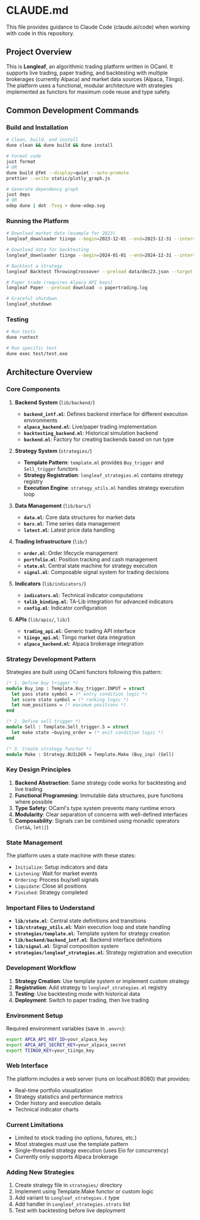 # CLAUDE.md

This file provides guidance to Claude Code (claude.ai/code) when working with code in this repository.

## Project Overview

This is **Longleaf**, an algorithmic trading platform written in OCaml. It supports live trading, paper trading, and backtesting with multiple brokerages (currently Alpaca) and market data sources (Alpaca, Tiingo). The platform uses a functional, modular architecture with strategies implemented as functors for maximum code reuse and type safety.

## Common Development Commands

### Build and Installation
```bash
# Clean, build, and install
dune clean && dune build && dune install

# Format code
just format
# OR
dune build @fmt --display=quiet --auto-promote
prettier --write static/plotly_graph.js

# Generate dependency graph
just deps
# OR
odep dune | dot -Tsvg > dune-odep.svg
```

### Running the Platform
```bash
# Download market data (example for 2023)
longleaf_downloader tiingo --begin=2023-12-01 --end=2023-12-31 --interval=10 --timeframe=minute data/dec23.json

# Download data for backtesting
longleaf_downloader tiingo --begin=2024-01-01 --end=2024-12-31 --interval=10 --timeframe=minute data/24.json

# Backtest a strategy
longleaf Backtest ThrowingCrossover --preload data/dec23.json --target data/24.json

# Paper trade (requires Alpaca API keys)
longleaf Paper --preload download -o papertrading.log

# Graceful shutdown
longleaf_shutdown
```

### Testing
```bash
# Run tests
dune runtest

# Run specific test
dune exec test/test.exe
```

## Architecture Overview

### Core Components

1. **Backend System** (`lib/backend/`)
   - **`backend_intf.ml`**: Defines backend interface for different execution environments
   - **`alpaca_backend.ml`**: Live/paper trading implementation
   - **`backtesting_backend.ml`**: Historical simulation backend
   - **`backend.ml`**: Factory for creating backends based on run type

2. **Strategy System** (`strategies/`)
   - **Template Pattern**: `template.ml` provides `Buy_trigger` and `Sell_trigger` functors
   - **Strategy Registration**: `longleaf_strategies.ml` contains strategy registry
   - **Execution Engine**: `strategy_utils.ml` handles strategy execution loop

3. **Data Management** (`lib/bars/`)
   - **`data.ml`**: Core data structures for market data
   - **`bars.ml`**: Time series data management
   - **`latest.ml`**: Latest price data handling

4. **Trading Infrastructure** (`lib/`)
   - **`order.ml`**: Order lifecycle management
   - **`portfolio.ml`**: Position tracking and cash management
   - **`state.ml`**: Central state machine for strategy execution
   - **`signal.ml`**: Composable signal system for trading decisions

5. **Indicators** (`lib/indicators/`)
   - **`indicators.ml`**: Technical indicator computations
   - **`talib_binding.ml`**: TA-Lib integration for advanced indicators
   - **`config.ml`**: Indicator configuration

6. **APIs** (`lib/apis/`, `lib/`)
   - **`trading_api.ml`**: Generic trading API interface
   - **`tiingo_api.ml`**: Tiingo market data integration
   - **`alpaca_backend.ml`**: Alpaca brokerage integration

### Strategy Development Pattern

Strategies are built using OCaml functors following this pattern:

```ocaml
(* 1. Define buy trigger *)
module Buy_inp : Template.Buy_trigger.INPUT = struct
  let pass state symbol = (* entry condition logic *)
  let score state symbol = (* ranking logic *)
  let num_positions = (* maximum positions *)
end

(* 2. Define sell trigger *)
module Sell : Template.Sell_trigger.S = struct
  let make state ~buying_order = (* exit condition logic *)
end

(* 3. Create strategy functor *)
module Make : Strategy.BUILDER = Template.Make (Buy_inp) (Sell)
```

### Key Design Principles

1. **Backend Abstraction**: Same strategy code works for backtesting and live trading
2. **Functional Programming**: Immutable data structures, pure functions where possible
3. **Type Safety**: OCaml's type system prevents many runtime errors
4. **Modularity**: Clear separation of concerns with well-defined interfaces
5. **Composability**: Signals can be combined using monadic operators (`let&&`, `let||`)

### State Management

The platform uses a state machine with these states:
- `Initialize`: Setup indicators and data
- `Listening`: Wait for market events
- `Ordering`: Process buy/sell signals
- `Liquidate`: Close all positions
- `Finished`: Strategy completed

### Important Files to Understand

- **`lib/state.ml`**: Central state definitions and transitions
- **`lib/strategy_utils.ml`**: Main execution loop and state handling
- **`strategies/template.ml`**: Template system for strategy creation
- **`lib/backend/backend_intf.ml`**: Backend interface definitions
- **`lib/signal.ml`**: Signal composition system
- **`strategies/longleaf_strategies.ml`**: Strategy registration and execution

### Development Workflow

1. **Strategy Creation**: Use template system or implement custom strategy
2. **Registration**: Add strategy to `longleaf_strategies.ml` registry
3. **Testing**: Use backtesting mode with historical data
4. **Deployment**: Switch to paper trading, then live trading

### Environment Setup

Required environment variables (save in `.envrc`):
```bash
export APCA_API_KEY_ID=your_alpaca_key
export APCA_API_SECRET_KEY=your_alpaca_secret
export TIINGO_KEY=your_tiingo_key
```

### Web Interface

The platform includes a web server (runs on localhost:8080) that provides:
- Real-time portfolio visualization
- Strategy statistics and performance metrics
- Order history and execution details
- Technical indicator charts

### Current Limitations

- Limited to stock trading (no options, futures, etc.)
- Most strategies must use the template pattern
- Single-threaded strategy execution (uses Eio for concurrency)
- Currently only supports Alpaca brokerage

### Adding New Strategies

1. Create strategy file in `strategies/` directory
2. Implement using Template.Make functor or custom logic
3. Add variant to `Longleaf_strategies.t` type
4. Add handler in `Longleaf_strategies.strats` list
5. Test with backtesting before live deployment